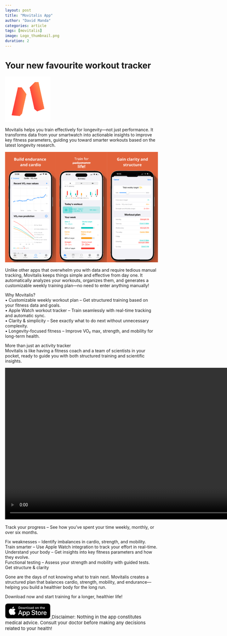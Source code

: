 ```yaml
---
layout: post
title: "Movitalis App"
author: "David Manda"
categories: article
tags: [movitalis]
image: Logo_thumbnail.png
duration: 2
---
```


# Your new favourite workout tracker

<img src="/assets/img/LogoMovitalis.png" alt="drawing" height="150"/>

Movitalis helps you train effectively for longevity—not just performance. It transforms data from your smartwatch into actionable insights to improve key fitness parameters, guiding you toward smarter workouts based on the latest longevity research.

<img src="/assets/img/Preview.png" alt="drawing">

Unlike other apps that overwhelm you with data and require tedious manual tracking, Movitalis keeps things simple and effective from day one. It automatically analyzes your workouts, organizes them, and generates a customizable weekly training plan—no need to enter anything manually!

Why Movitalis?  
• Customizable weekly workout plan – Get structured training based on your fitness data and goals.  
• Apple Watch workout tracker – Train seamlessly with real-time tracking and automatic sync.  
• Clarity & simplicity – See exactly what to do next without unnecessary complexity.  
• Longevity-focused fitness – Improve VO₂ max, strength, and mobility for long-term health.

More than just an activity tracker  
Movitalis is like having a fitness coach and a team of scientists in your pocket, ready to guide you with both structured training and scientific insights.

<video height="500" autoplay muted loop>
  <source src="/assets/img/Quiz_preview.mov" type="video/mp4">
Your browser does not support the video tag.
</video>

Track your progress – See how you’ve spent your time weekly, monthly, or over six months.

Fix weaknesses – Identify imbalances in cardio, strength, and mobility.  
Train smarter – Use Apple Watch integration to track your effort in real-time.  
Understand your body – Get insights into key fitness parameters and how they evolve.  
Functional testing – Assess your strength and mobility with guided tests.  
Get structure & clarity

Gone are the days of not knowing what to train next. Movitalis creates a structured plan that balances cardio, strength, mobility, and endurance—helping you build a healthier body for the long run.

Download now and start training for a longer, healthier life!

<a href="https://apps.apple.com/ro/app/movitalis-fitness-tracking/id6470913447" target="_blank">
    <img src="/assets/img/Download_on_the_App_Store_Badge_RO_RGB_blk_100317.svg" height="50" alt="Download on the App Store">
</a>

<span style="font-size: 15px">
Disclaimer:
Nothing in the app constitutes medical advice. Consult your doctor before making any decisions related to your health!
